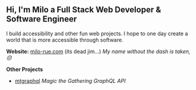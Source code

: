 ## Hi, I'm Milo a Full Stack Web Developer & Software Engineer
I build accessibility and other fun web projects. I hope to one day create a world that is more accessible through software.

**Website:** 	[milo-rue.com](https://www.milo-rue.com/) (its dead jim...)
*My name without the dash is taken, 😔*

**Other Projects**
- [mtgraphql](https://mtgjson.com/graphql)
*Magic the Gathering GraphQL API*

<!--
**milorue/milorue** is a ✨ _special_ ✨ repository because its `README.md` (this file) appears on your GitHub profile.
